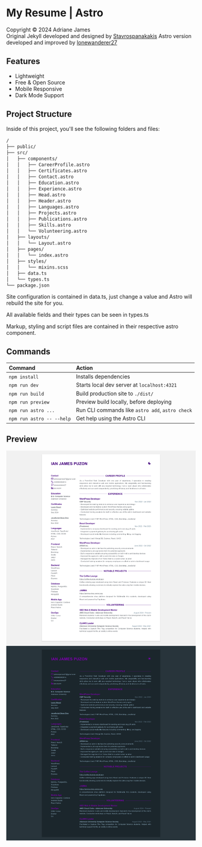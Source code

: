 # My Resume | Astro

Copyright © 2024 Adriane James </br>
Original Jekyll developed and designed by [Stavrospanakakis](https://github.com/Stavrospanakakis) 
Astro version developed and improved by [lonewanderer27](https://github.com/lonewanderer27)


## Features
- Lightweight
- Free & Open Source
- Mobile Responsive
- Dark Mode Support


## Project Structure

Inside of this project, you'll see the following folders and files:

```text
/
├── public/
├── src/
│   ├── components/
│   │   ├── CareerProfile.astro
│   │   ├── Certificates.astro
│   │   ├── Contact.astro
│   │   ├── Education.astro
│   │   ├── Experience.astro
│   │   ├── Head.astro
│   │   ├── Header.astro
│   │   ├── Languages.astro
│   │   ├── Projects.astro
│   │   ├── Publications.astro
│   │   ├── Skills.astro
│   │   └── Volunteering.astro
│   ├── layouts/
│   │   └── Layout.astro
│   ├── pages/
│   │   └── index.astro
│   ├── styles/
│   │   └── mixins.scss
│   ├── data.ts
│   └── types.ts
└── package.json
```

Site configuration is contained in data.ts, just change a value and Astro will rebuild the site for you. 

All available fields and their types can be seen in types.ts

Markup, styling and script files are contained in their respective astro component.


## Commands

| Command                   | Action                                           |
| :------------------------ | :----------------------------------------------- |
| `npm install`             | Installs dependencies                            |
| `npm run dev`             | Starts local dev server at `localhost:4321`      |
| `npm run build`           | Build production site to `./dist/`               |
| `npm run preview`         | Preview build locally, before deploying          |
| `npm run astro ...`       | Run CLI commands like `astro add`, `astro check` |
| `npm run astro -- --help` | Get help using the Astro CLI                     |


## Preview
![Preview](./preview.png)
![Preview Dark](./preview-dark.png)
